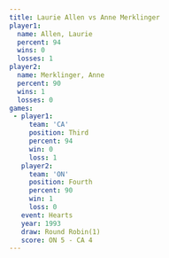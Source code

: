 ```yaml
---
title: Laurie Allen vs Anne Merklinger
player1:                
  name: Allen, Laurie   
  percent: 94           
  wins: 0               
  losses: 1             
player2:                
  name: Merklinger, Anne
  percent: 90           
  wins: 1               
  losses: 0             
games:
 - player1:         
     team: 'CA'     
     position: Third
     percent: 94    
     win: 0         
     loss: 1        
   player2:          
     team: 'ON'      
     position: Fourth
     percent: 90     
     win: 1          
     loss: 0         
   event: Hearts       
   year: 1993          
   draw: Round Robin(1)
   score: ON 5 - CA 4  
---
```

